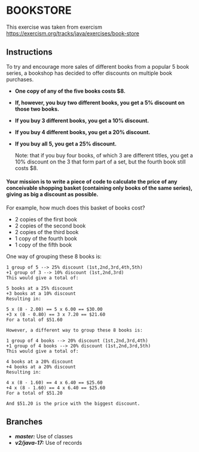 # BOOKSTORE

This exercise was taken from exercism https://exercism.org/tracks/java/exercises/book-store

## Instructions
To try and encourage more sales of different books from a popular 5 book series, a bookshop has decided to offer discounts on multiple book purchases.

- __One copy of any of the five books costs $8.__

- __If, however, you buy two different books, you get a 5% discount on those two books.__

- __If you buy 3 different books, you get a 10% discount.__

- __If you buy 4 different books, you get a 20% discount.__

- __If you buy all 5, you get a 25% discount.__


    Note: that if you buy four books, of which 3 are different titles, you get a 10% discount on the 3 that form part of a set, 
    but the fourth book still costs $8.

#### Your mission is to write a piece of code to calculate the price of any conceivable shopping basket (containing only books of the same series), giving as big a discount as possible.

For example, how much does this basket of books cost?

- 2 copies of the first book
- 2 copies of the second book
- 2 copies of the third book
- 1 copy of the fourth book
- 1 copy of the fifth book


One way of grouping these 8 books is:


    1 group of 5 --> 25% discount (1st,2nd,3rd,4th,5th)
    +1 group of 3 --> 10% discount (1st,2nd,3rd)
    This would give a total of:
    
    5 books at a 25% discount
    +3 books at a 10% discount
    Resulting in:
    
    5 x (8 - 2.00) == 5 x 6.00 == $30.00
    +3 x (8 - 0.80) == 3 x 7.20 == $21.60
    For a total of $51.60
    
    However, a different way to group these 8 books is:
    
    1 group of 4 books --> 20% discount (1st,2nd,3rd,4th)
    +1 group of 4 books --> 20% discount (1st,2nd,3rd,5th)
    This would give a total of:
    
    4 books at a 20% discount
    +4 books at a 20% discount
    Resulting in:
    
    4 x (8 - 1.60) == 4 x 6.40 == $25.60
    +4 x (8 - 1.60) == 4 x 6.40 == $25.60
    For a total of $51.20
    
    And $51.20 is the price with the biggest discount.

## Branches
- ___master:___ Use of classes
- ___v2/java-17:___ Use of records